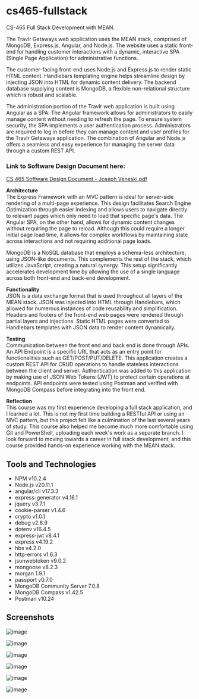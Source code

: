 # cs465-fullstack
CS-465 Full Stack Development with MEAN. 

The Travlr Getaways web application uses the MEAN stack, comprised of MongoDB, Express.js, Angular, and Node.js. The website uses a static front-end for handling customer interactions with a dynamic,
interactive SPA (Single Page Application) for administrative functions. 

The customer-facing front-end uses Node.js and Express.js to render static HTML content. Handlebars templating engine helps streamline design by injecting JSON into HTML for dynamic content delivery. The backend 
database supplying content is MongoDB, a flexible non-relational structure which is robust and scalable.

The administration portion of the Travlr web application is built using Angular as a SPA. The Angular framework allows for administrators to easily manage content without needing to refresh the page. To ensure system security,
 the SPA implements a user authentication process. Administrators are required to log in before they can manage content and user profiles for the Travlr Getaways application. The combination of Angular and Node.js offers a seamless and easy experience for managing the server data through a custom REST API.

 ### Link to Software Design Document here:
 [CS 465 Software Design Document - Joseph Veneski.pdf](CS%20465%20Software%20Design%20Document%20-%20Joseph%20Veneski.pdf)


**Architecture**\
The Express Framework with an MVC pattern is ideal for server-side rendering of a multi-page experience. This design facilitates Search Engine Optimization through easier indexing and allows users to navigate directly to relevant pages which only need to load that specific page's data.
The Angular SPA, on the other hand, allows for dynamic content changes without requiring the page to reload. Although this could require a longer initial page load time, it allows for complex workflows by maintaining state across interactions and not requiring additional page loads.

MongoDB is a NoSQL database that employs a schema-less architecture, using JSON-like documents. This complements the rest of the stack, which utilizes JavaScript, creating a natural synergy. This setup significantly accelerates development time by allowing the use of a single language across both front-end and back-end development.

**Functionality**\
JSON is a data exchange format that is used throughout all layers of the MEAN stack. JSON was injected into HTML through Handlebars, which allowed for numerous instances of code reusability and simplification. Headers and footers of the front-end web pages were rendered through partial layers and injections. Static HTML pages were converted to Handlebars templates with JSON data to render content dynamically.

**Testing**\
Communication between the front end and back end is done through APIs. An API Endpoint is a specific URL that acts as an entry point for functionalities such as GET/POST/PUT/DELETE. This application creates a custom REST API for CRUD operations to handle stateless interactions between the client and server. Authentication was added to this application by making use of JSON Web Tokens (JWT) to protect certain operations at endpoints. API endpoints were tested using Postman and verified with MongoDB Compass before integrating into the front end.

**Reflection**\
This course was my first experience developing a full stack application, and I learned a lot. This is not my first time building a RESTful API or using an MVC pattern, but this project felt like a culmination of the last several years of study. This course also helped me become much more comfortable using Git and PowerShell, uploading each week's work as a separate branch. I look forward to moving towards a career in full stack development, and this course provided hands-on experience working with the MEAN stack.

 ## Tools and Technologies
 - NPM v10.2.4
 - Node.js v20.11.1
 - angular/cli v17.3.3
 - express-generator v4.16.1
 - jquery v3.7.1
 - cookie-parser v1.4.6
 - crypto v1.0.1
 - debug v2.6.9
 - dotenv v16.4.5
 - express-jwt v8.4.1
 - express v4.19.2
 - hbs v4.2.0
 - http-errors v1.6.3
 - jsonwebtoken v9.0.2
 - mongoose v8.2.3
 - morgan 1.9.1
 - passport v0.7.0
 - MongoDB Community Server 7.0.8
 - MongoDB Compass v1.42.5
 - Postman v10.24

## Screenshots
![image](https://github.com/sacredpoom/cs465-fullstack/assets/20672168/a117a7f2-b08d-40d3-b233-297905ccf9cf)

![image](https://github.com/sacredpoom/cs465-fullstack/assets/20672168/09016a76-28d9-446b-b9dd-271466803b6a)

![image](https://github.com/sacredpoom/cs465-fullstack/assets/20672168/83df5cfc-4341-4206-bc5c-beea7a38e09d)

![image](https://github.com/sacredpoom/cs465-fullstack/assets/20672168/736e4d45-a57a-4956-8790-33c4c99415e2)

![image](https://github.com/sacredpoom/cs465-fullstack/assets/20672168/29f176ae-bbba-4816-90ff-eae80f5851a1)

![image](https://github.com/sacredpoom/cs465-fullstack/assets/20672168/b6b9c2ef-8aa6-4361-bf4a-e7c77cc46165)
